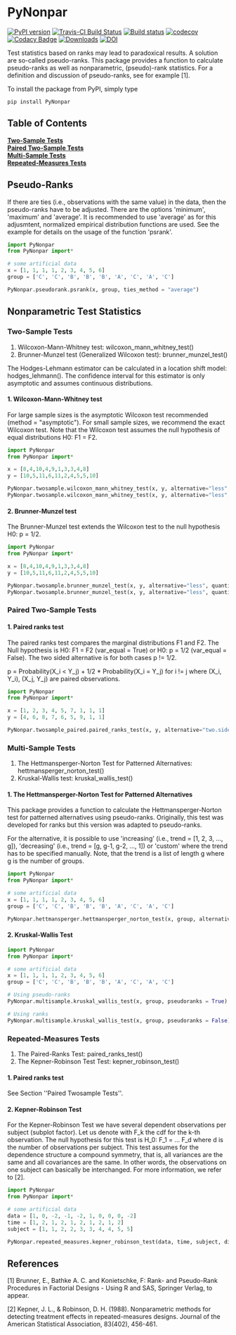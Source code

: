 # PyNonpar

[![PyPI version](https://badge.fury.io/py/PyNonpar.svg)](https://badge.fury.io/py/PyNonpar)
[![Travis-CI Build Status](https://travis-ci.org/happma/PyNonpar.svg?branch=master)](https://travis-ci.org/happma/PyNonpar)
[![Build status](https://ci.appveyor.com/api/projects/status/fyui24dq7oj59554?svg=true)](https://ci.appveyor.com/project/happma/pynonpar)
[![codecov](https://codecov.io/gh/happma/PyNonpar/branch/master/graph/badge.svg)](https://codecov.io/gh/happma/PyNonpar)
[![Codacy Badge](https://api.codacy.com/project/badge/Grade/d87d14eb59db450bb7e8f283ad6af7e2)](https://www.codacy.com/project/happma/PyNonpar/dashboard?utm_source=github.com&amp;utm_medium=referral&amp;utm_content=happma/PyNonpar&amp;utm_campaign=Badge_Grade_Dashboard)
[![Downloads](https://pepy.tech/badge/pynonpar/week)](https://pepy.tech/project/pynonpar)
[![DOI](https://zenodo.org/badge/143191938.svg)](https://zenodo.org/badge/latestdoi/143191938)


Test statistics based on ranks may lead to paradoxical results. A solution are so-called pseudo-ranks.
This package provides a function to calculate pseudo-ranks as well as nonparametric, (pseudo)-rank statistics.
For a definition and discussion of pseudo-ranks, see for example [1].

To install the package from PyPI, simply type
```
pip install PyNonpar
```

## Table of Contents
**[Two-Sample Tests](#two-sample-tests)**<br>
**[Paired Two-Sample Tests](#paired-two-sample-tests)**<br>
**[Multi-Sample Tests](#multi-sample-tests)**<br>
**[Repeated-Measures Tests](#repeated-measures-tests)**<br>

## Pseudo-Ranks
If there are ties (i.e., observations with the same value) in the data, then the pseudo-ranks have to be adjusted. There
are the options 'minimum', 'maximum' and 'average'. It is recommended to use 'average' as for this adjusmtent, normalized
empirical distribution functions are used.
See the example for details on the usage of the function 'psrank'.

```Python
import PyNonpar
from PyNonpar import*

# some artificial data
x = [1, 1, 1, 1, 2, 3, 4, 5, 6]
group = ['C', 'C', 'B', 'B', 'B', 'A', 'C', 'A', 'C']

PyNonpar.pseudorank.psrank(x, group, ties_method = "average")
```

## Nonparametric Test Statistics

### Two-Sample Tests

1. Wilcoxon-Mann-Whitney test: wilcoxon_mann_whitney_test()
2. Brunner-Munzel test (Generalized Wilcoxon test): brunner_munzel_test()

The Hodges-Lehmann estimator can be calculated in a location shift model: hodges_lehmann(). The confidence interval for this estimator is
only asymptotic and assumes continuous distributions. 

#### 1. Wilcoxon-Mann-Whitney test

For large sample sizes is the asymptotic Wilcoxon test recommended (method = "asymptotic"). For small sample sizes,
we recommend the exact Wilcoxon test. Note that the Wilcoxon test assumes the null hypothesis of equal distributions
H0: F1 = F2.

```Python
import PyNonpar
from PyNonpar import*

x = [8,4,10,4,9,1,3,3,4,8]
y = [10,5,11,6,11,2,4,5,5,10]

PyNonpar.twosample.wilcoxon_mann_whitney_test(x, y, alternative="less", method = "asymptotic", alpha = 0.05)
PyNonpar.twosample.wilcoxon_mann_whitney_test(x, y, alternative="less", method = "exact", alpha = 0.05)

```

#### 2. Brunner-Munzel test
The Brunner-Munzel test extends the Wilcoxon test to the null hypothesis H0: p = 1/2.

```Python
import PyNonpar
from PyNonpar import*

x = [8,4,10,4,9,1,3,3,4,8]
y = [10,5,11,6,11,2,4,5,5,10]

PyNonpar.twosample.brunner_munzel_test(x, y, alternative="less", quantile = "t")
PyNonpar.twosample.brunner_munzel_test(x, y, alternative="less", quantile = "normal")

```

### Paired Two-Sample Tests

#### 1. Paired ranks test

The paired ranks test compares the marginal distributions F1 and F2. The Null hypothesis is H0: F1 = F2 (var_equal = True)
or H0: p = 1/2 (var_equal = False). The two sided alternative is for both cases p != 1/2.

p = Probability(X_i < Y_j) + 1/2 * Probability(X_i = Y_j) for i != j where (X_i, Y_i), (X_j, Y_j) are paired observations.

```Python
import PyNonpar
from PyNonpar import*

x = [1, 2, 3, 4, 5, 7, 1, 1, 1]
y = [4, 6, 8, 7, 6, 5, 9, 1, 1]

PyNonpar.twosample_paired.paired_ranks_test(x, y, alternative="two.sided", var_equal=False, quantile="normal")

```

### Multi-Sample Tests

1. The Hettmansperger-Norton Test for Patterned Alternatives: hettmansperger_norton_test()
2. Kruskal-Wallis test: kruskal_wallis_test()

####  1. The Hettmansperger-Norton Test for Patterned Alternatives
This package provides a function to calculate the Hettmansperger-Norton test for patterned alternatives
using pseudo-ranks. Originally, this test was developed for ranks but this version was adapted to pseudo-ranks.

For the alternative, it is possible to use 'increasing' (i.e., trend = [1, 2, 3, ..., g]), 'decreasing'
(i.e., trend = [g, g-1, g-2, ..., 1]) or 'custom' where the trend has to be specified manually. Note, that the trend is
a list of length g where g is the number of groups.

```Python
import PyNonpar
from PyNonpar import*

# some artificial data
x = [1, 1, 1, 1, 2, 3, 4, 5, 6]
group = ['C', 'C', 'B', 'B', 'B', 'A', 'C', 'A', 'C']

PyNonpar.hettmansperger.hettmansperger_norton_test(x, group, alternative = "custom", trend = [1,3,2])
```

#### 2. Kruskal-Wallis Test
```Python
import PyNonpar
from PyNonpar import*

# some artificial data
x = [1, 1, 1, 1, 2, 3, 4, 5, 6]
group = ['C', 'C', 'B', 'B', 'B', 'A', 'C', 'A', 'C']

# Using pseudo-ranks
PyNonpar.multisample.kruskal_wallis_test(x, group, pseudoranks = True)

# Using ranks
PyNonpar.multisample.kruskal_wallis_test(x, group, pseudoranks = False)
```

### Repeated-Measures Tests
1. The Paired-Ranks Test: paired_ranks_test()
2. The Kepner-Robinson Test Test: kepner_robinson_test()

#### 1. Paired ranks test
See Section ''Paired Twosample Tests''.

#### 2. Kepner-Robinson Test
For the Kepner-Robinson Test we have several dependent observations per subject (subplot factor). Let us denote with F_k the cdf for the k-th observation. The null hypothesis for this test is
H_0: F_1 = ... F_d where d is the number of observations per subject. This test assumes for the dependence structure a compound symmetry, that is, all variances are the same and all covariances are the same. In other words, the observations on one subject can basically be interchanged.
For more information, we refer to [2].


```Python
import PyNonpar
from PyNonpar import*

# some artificial data
data = [1, 0, -2, -1, -2, 1, 0, 0, 0, -2]
time = [1, 2, 1, 2, 1, 2, 1, 2, 1, 2]
subject = [1, 1, 2, 2, 3, 3, 4, 4, 5, 5]

PyNonpar.repeated_measures.kepner_robinson_test(data, time, subject, distribution="F")
```


## References
[1] Brunner, E., Bathke A. C. and Konietschke, F: Rank- and Pseudo-Rank Procedures in Factorial Designs - Using R and SAS, Springer Verlag, to appear.

[2] Kepner, J. L., & Robinson, D. H. (1988). Nonparametric methods for detecting treatment effects in repeated-measures designs. Journal of the American Statistical Association, 83(402), 456-461.

